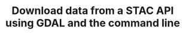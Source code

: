 ---
title: Download data from a STAC API using GDAL and the command line
description: How to download data from a STAC API using GDAL and the command line
notebooks: 
    - gdal_cli
---